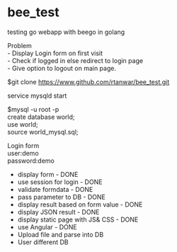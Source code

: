 bee_test
========

testing go webapp with beego in golang

Problem  
    - Display Login form on first visit   
    - Check if logged in else redirect to login page  
    - Give option to logout on main page.  

$git clone https://www.github.com/rtanwar/bee_test.git

service mysqld start

$mysql -u root -p  
create database world;  
use world;  
source world_mysql.sql;   

Login form  
user:demo  
password:demo  

* display form - DONE
* use session for login - DONE
* validate formdata - DONE
* pass parameter to DB - DONE 
* display result based on form value - DONE
* display JSON result - DONE 
* display static page with JS& CSS - DONE
* use Angular - DONE
* Upload file and parse into DB
* User different DB

